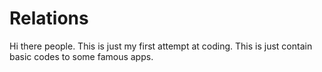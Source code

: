 # Relations
Hi there people.
This is just my first attempt at coding.
This is just contain basic codes to some famous apps.
